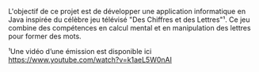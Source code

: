 L'objectif de ce projet est de développer une application informatique en Java inspirée du
célèbre jeu télévisé "Des Chiffres et des Lettres"¹. Ce jeu combine des compétences en calcul
mental et en manipulation des lettres pour former des mots. 

¹Une vidéo d’une émission est disponible ici https://www.youtube.com/watch?v=k1aeL5W0nAI
